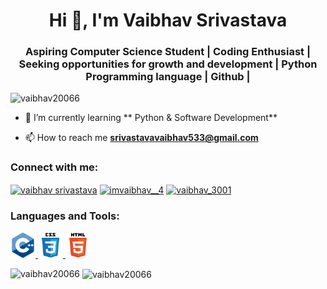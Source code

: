 <h1 align="center">Hi 👋, I'm Vaibhav Srivastava</h1>
<h3 align="center">Aspiring Computer Science Student | Coding Enthusiast | Seeking opportunities for growth and development | Python Programming language | Github |</h3>

<p align="left"> <img src="https://komarev.com/ghpvc/?username=vaibhav20066&label=Profile%20views&color=0e75b6&style=flat" alt="vaibhav20066" /> </p>

- 🌱 I’m currently learning ** Python & Software Development**

- 📫 How to reach me **srivastavavaibhav533@gmail.com**

<h3 align="left">Connect with me:</h3>
<p align="left">
<a href="https://linkedin.com/in/vaibhav srivastava" target="blank"><img align="center" src="https://raw.githubusercontent.com/rahuldkjain/github-profile-readme-generator/master/src/images/icons/Social/linked-in-alt.svg" alt="vaibhav srivastava" height="30" width="40" /></a>
<a href="https://instagram.com/imvaibhav__4" target="blank"><img align="center" src="https://raw.githubusercontent.com/rahuldkjain/github-profile-readme-generator/master/src/images/icons/Social/instagram.svg" alt="imvaibhav__4" height="30" width="40" /></a>
<a href="https://auth.geeksforgeeks.org/user/vaibhav_3001" target="blank"><img align="center" src="https://raw.githubusercontent.com/rahuldkjain/github-profile-readme-generator/master/src/images/icons/Social/geeks-for-geeks.svg" alt="vaibhav_3001" height="30" width="40" /></a>
</p>

<h3 align="left">Languages and Tools:</h3>
<p align="left"> <a href="https://www.w3schools.com/cpp/" target="_blank" rel="noreferrer"> <img src="https://raw.githubusercontent.com/devicons/devicon/master/icons/cplusplus/cplusplus-original.svg" alt="cplusplus" width="40" height="40"/> </a> <a href="https://www.w3schools.com/css/" target="_blank" rel="noreferrer"> <img src="https://raw.githubusercontent.com/devicons/devicon/master/icons/css3/css3-original-wordmark.svg" alt="css3" width="40" height="40"/> </a> <a href="https://www.w3.org/html/" target="_blank" rel="noreferrer"> <img src="https://raw.githubusercontent.com/devicons/devicon/master/icons/html5/html5-original-wordmark.svg" alt="html5" width="40" height="40"/> </a> </p>

<p><img align="left" src="https://github-readme-stats.vercel.app/api/top-langs?username=vaibhav20066&show_icons=true&locale=en&layout=compact" alt="vaibhav20066" /></p>

<p>&nbsp;<img align="center" src="https://github-readme-stats.vercel.app/api?username=vaibhav20066&show_icons=true&locale=en" alt="vaibhav20066" /></p>

